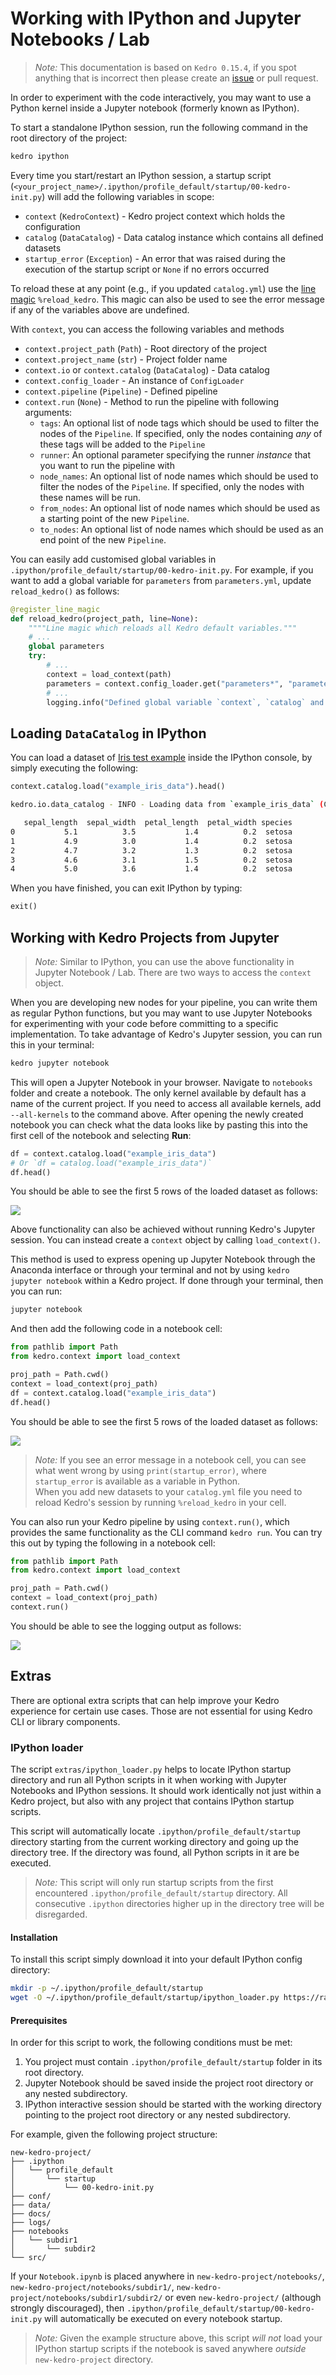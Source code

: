 # Working with IPython and Jupyter Notebooks / Lab

> *Note:* This documentation is based on `Kedro 0.15.4`, if you spot anything that is incorrect then please create an [issue](https://github.com/quantumblacklabs/kedro/issues) or pull request.

In order to experiment with the code interactively, you may want to use a Python kernel inside a Jupyter notebook (formerly known as IPython).

To start a standalone IPython session, run the following command in the root directory of the project:

```bash
kedro ipython
```

Every time you start/restart an IPython session, a startup script (`<your_project_name>/.ipython/profile_default/startup/00-kedro-init.py`) will add the following variables in scope:

- `context` (`KedroContext`) - Kedro project context which holds the configuration
- `catalog` (`DataCatalog`) - Data catalog instance which contains all defined datasets
- `startup_error` (`Exception`) - An error that was raised during the execution of the startup script or `None` if no errors occurred

To reload these at any point (e.g., if you updated `catalog.yml`) use the [line magic](https://ipython.readthedocs.io/en/stable/interactive/magics.html) `%reload_kedro`. This magic can also be used to see the error message if any of the variables above are undefined.

With `context`, you can access the following variables and methods
- `context.project_path` (`Path`) - Root directory of the project
- `context.project_name` (`str`) - Project folder name
- `context.io` or `context.catalog` (`DataCatalog`) - Data catalog
- `context.config_loader` - An instance of `ConfigLoader`
- `context.pipeline` (`Pipeline`) - Defined pipeline
- `context.run` (`None`) - Method to run the pipeline with following arguments:
  - `tags`: An optional list of node tags which should be used to
          filter the nodes of the ``Pipeline``. If specified, only the nodes
          containing *any* of these tags will be added to the ``Pipeline``
  - `runner`: An optional parameter specifying the runner _instance_ that you want to run
          the pipeline with
  - `node_names`: An optional list of node names which should be used to
          filter the nodes of the ``Pipeline``. If specified, only the nodes
          with these names will be run.
  - `from_nodes`: An optional list of node names which should be used as a
          starting point of the new ``Pipeline``.
  - `to_nodes`: An optional list of node names which should be used as an
          end point of the new ``Pipeline``.

You can easily add customised global variables in `.ipython/profile_default/startup/00-kedro-init.py`. For example, if you want to add a global variable for `parameters` from `parameters.yml`, update `reload_kedro()` as follows:

```python
@register_line_magic
def reload_kedro(project_path, line=None):
    """"Line magic which reloads all Kedro default variables."""
    # ...
    global parameters
    try:
        # ...
        context = load_context(path)
        parameters = context.config_loader.get("parameters*", "parameters*/**")
        # ...
        logging.info("Defined global variable `context`, `catalog` and `parameters`")

```

## Loading `DataCatalog` in IPython

You can load a dataset of [Iris test example](https://archive.ics.uci.edu/ml/datasets/iris) inside the IPython console, by simply executing the following:

```python
context.catalog.load("example_iris_data").head()
```

```bash
kedro.io.data_catalog - INFO - Loading data from `example_iris_data` (CSVLocalDataSet)...

   sepal_length  sepal_width  petal_length  petal_width species
0           5.1          3.5           1.4          0.2  setosa
1           4.9          3.0           1.4          0.2  setosa
2           4.7          3.2           1.3          0.2  setosa
3           4.6          3.1           1.5          0.2  setosa
4           5.0          3.6           1.4          0.2  setosa
```

When you have finished, you can exit IPython by typing:

```python
exit()
```

## Working with Kedro Projects from Jupyter

>*Note:* Similar to IPython, you can use the above functionality in Jupyter Notebook / Lab. There are two ways to access the `context` object.

When you are developing new nodes for your pipeline, you can write them as regular Python functions, but you may want to use Jupyter Notebooks for experimenting with your code before committing to a specific implementation. To take advantage of Kedro's Jupyter session, you can run this in your terminal:

```bash
kedro jupyter notebook
```

This will open a Jupyter Notebook in your browser. Navigate to `notebooks` folder
and create a notebook. The only kernel available by default has a name of the current project.
If you need to access all available kernels, add `--all-kernels` to the command above.
After opening the newly created notebook you can check what the data looks
like by pasting this into the first cell of the notebook and selecting **Run**:

```python
df = context.catalog.load("example_iris_data")
# Or `df = catalog.load("example_iris_data")`
df.head()
```

You should be able to see the first 5 rows of the loaded dataset as follows:

![](images/jupyter_notebook_ch10-1.png)

Above functionality can also be achieved without running Kedro's Jupyter session. You can instead create a `context` object
by calling `load_context()`.

This method is used to express opening up Jupyter Notebook through the Anaconda interface or through your terminal and not by using `kedro jupyter notebook` within a Kedro project. If done through your terminal, then you can run:
```bash
jupyter notebook
```

And then add the following code in a notebook cell:

```python
from pathlib import Path
from kedro.context import load_context

proj_path = Path.cwd()
context = load_context(proj_path)
df = context.catalog.load("example_iris_data")
df.head()
```

You should be able to see the first 5 rows of the loaded dataset as follows:

![](images/jupyter_notebook_ch10-2.png)

> *Note:*
If you see an error message in a notebook cell, you can see what went wrong by using `print(startup_error)`, where `startup_error` is available as a variable in Python.
<br/>When you add new datasets to your `catalog.yml` file you need to reload Kedro's session by running `%reload_kedro` in your cell.

You can also run your Kedro pipeline by using `context.run()`, which provides the same functionality as the CLI command `kedro run`. You can try this out by typing the following in a notebook cell:

```python
from pathlib import Path
from kedro.context import load_context

proj_path = Path.cwd()
context = load_context(proj_path)
context.run()
```

You should be able to see the logging output as follows:

![](images/jupyter-notebook-ch10-3.png)

## Extras

There are optional extra scripts that can help improve your Kedro experience for certain use cases. Those are not essential for using Kedro CLI or library components.

### IPython loader

The script `extras/ipython_loader.py` helps to locate IPython startup directory and run all Python scripts in it when working with Jupyter Notebooks and IPython sessions. It should work identically not just within a Kedro project, but also with any project that contains IPython startup scripts.

This script will automatically locate `.ipython/profile_default/startup` directory starting from the current working directory and going up the directory tree. If the directory was found, all Python scripts in it are be executed.

> *Note:* This script will only run startup scripts from the first encountered `.ipython/profile_default/startup` directory. All consecutive `.ipython` directories higher up in the directory tree will be disregarded.

#### Installation

To install this script simply download it into your default IPython config directory:

```bash
mkdir -p ~/.ipython/profile_default/startup
wget -O ~/.ipython/profile_default/startup/ipython_loader.py https://raw.githubusercontent.com/quantumblacklabs/kedro/master/extras/ipython_loader.py
```

#### Prerequisites

In order for this script to work, the following conditions must be met:

1. You project must contain `.ipython/profile_default/startup` folder in its root directory.
2. Jupyter Notebook should be saved inside the project root directory or any nested subdirectory.
3. IPython interactive session should be started with the working directory pointing to the project root directory or any nested subdirectory.

For example, given the following project structure:
```console
new-kedro-project/
├── .ipython
│   └── profile_default
│       └── startup
│           └── 00-kedro-init.py
├── conf/
├── data/
├── docs/
├── logs/
├── notebooks
│   └── subdir1
│       └── subdir2
└── src/
```

If your `Notebook.ipynb` is placed anywhere in `new-kedro-project/notebooks/`, `new-kedro-project/notebooks/subdir1/`, `new-kedro-project/notebooks/subdir1/subdir2/` or even `new-kedro-project/` (although strongly discouraged), then `.ipython/profile_default/startup/00-kedro-init.py` will automatically be executed on every notebook startup.

> *Note:* Given the example structure above, this script *will not* load your IPython startup scripts if the notebook is saved anywhere *outside* `new-kedro-project` directory.
